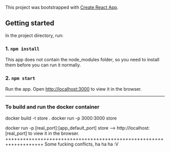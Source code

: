This project was bootstrapped with [Create React App](https://github.com/facebook/create-react-app).

## Getting started

In the project directory, run:

### 1. `npm install`

This app does not contain the node_modules folder, so you need to install them before you can run it normally.

### 2. `npm start`

Run the app. Open [http://localhost:3000](http://localhost:3000) to view it in the browser.
_______________________________________________________________________________________________________________________________
### To build and run the docker container
docker build -t store .
docker run -p 3000:3000 store

docker run -p [real_port]:[app_default_port] store
--> http://localhost:[real_port] to view it in the browser.
+++++++++++++++++++++++++++++++++++++++++++++++++++++++++++++++++++
Some fucking conflicts, ha ha ha :V